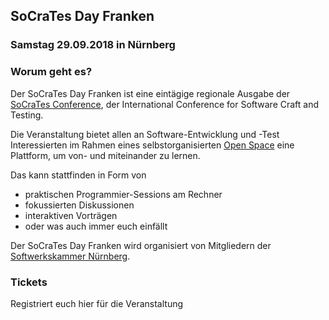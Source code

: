 ## SoCraTes Day Franken

### Samstag 29.09.2018 in Nürnberg

### Worum geht es?

Der SoCraTes Day Franken ist eine eintägige regionale Ausgabe
der [SoCraTes Conference](https://socrates-conference.de/), 
der International Conference for Software Craft and Testing.

Die Veranstaltung bietet allen an Software-Entwicklung und -Test Interessierten
im Rahmen eines selbstorganisierten [Open Space](https://agilecoachcamp.org/tiki-index.php?page=OpenSpace)
eine Plattform, um von- und miteinander zu lernen.

Das kann stattfinden in Form von
- praktischen Programmier-Sessions am Rechner
- fokussierten Diskussionen
- interaktiven Vorträgen
- oder was auch immer euch einfällt

Der SoCraTes Day Franken wird organisiert von Mitgliedern
der [Softwerkskammer Nürnberg](https://www.softwerkskammer.org/groups/nuernberg).

### Tickets

Registriert euch hier für die Veranstaltung

<tito-widget event="latti/socrates-day-franken-2018"></tito-widget>
